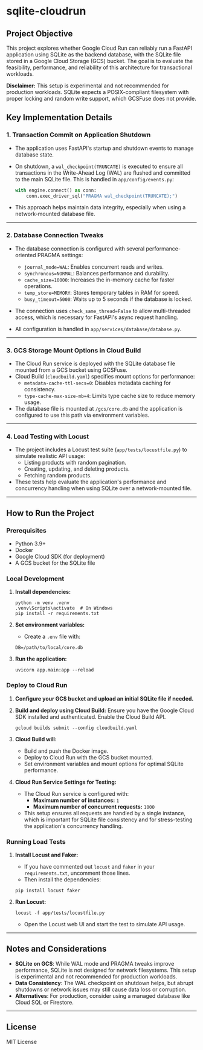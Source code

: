 # sqlite-cloudrun

## Project Objective

This project explores whether Google Cloud Run can reliably run a FastAPI application using SQLite as the backend database, with the SQLite file stored in a Google Cloud Storage (GCS) bucket. The goal is to evaluate the feasibility, performance, and reliability of this architecture for transactional workloads.

**Disclaimer:** This setup is experimental and not recommended for production workloads.
SQLite expects a POSIX-compliant filesystem with proper locking and random write support, which GCSFuse does not provide.

## Key Implementation Details

### 1. Transaction Commit on Application Shutdown

- The application uses FastAPI's startup and shutdown events to manage database state.
- On shutdown, a `wal_checkpoint(TRUNCATE)` is executed to ensure all transactions in the Write-Ahead Log (WAL) are flushed and committed to the main SQLite file. This is handled in `app/config/events.py`:

    ```python
    with engine.connect() as conn:
        conn.exec_driver_sql("PRAGMA wal_checkpoint(TRUNCATE);")
    ```

- This approach helps maintain data integrity, especially when using a network-mounted database file.

---

### 2. Database Connection Tweaks

- The database connection is configured with several performance-oriented PRAGMA settings:

  - `journal_mode=WAL`: Enables concurrent reads and writes.
  - `synchronous=NORMAL`: Balances performance and durability.
  - `cache_size=10000`: Increases the in-memory cache for faster operations.
  - `temp_store=MEMORY`: Stores temporary tables in RAM for speed.
  - `busy_timeout=5000`: Waits up to 5 seconds if the database is locked.

- The connection uses `check_same_thread=False` to allow multi-threaded access, which is necessary for FastAPI's async request handling.
- All configuration is handled in `app/services/database/database.py`.

---

### 3. GCS Storage Mount Options in Cloud Build

- The Cloud Run service is deployed with the SQLite database file mounted from a GCS bucket using GCSFuse.
- Cloud Build (`cloudbuild.yaml`) specifies mount options for performance:
  - `metadata-cache-ttl-secs=0`: Disables metadata caching for consistency.
  - `type-cache-max-size-mb=4`: Limits type cache size to reduce memory usage.
- The database file is mounted at `/gcs/core.db` and the application is configured to use this path via environment variables.

---

### 4. Load Testing with Locust

- The project includes a Locust test suite (`app/tests/locustfile.py`) to simulate realistic API usage:
  - Listing products with random pagination.
  - Creating, updating, and deleting products.
  - Fetching random products.
- These tests help evaluate the application's performance and concurrency handling when using SQLite over a network-mounted file.

---

## How to Run the Project

### Prerequisites

- Python 3.9+
- Docker
- Google Cloud SDK (for deployment)
- A GCS bucket for the SQLite file

### Local Development

1. **Install dependencies:**

    ```
    python -m venv .venv
    .venv\Scripts\activate  # On Windows
    pip install -r requirements.txt
    ```

2. **Set environment variables:**
    - Create a `.env` file with:

    ```
    DB=/path/to/local/core.db
    ```

3. **Run the application:**
    ```
    uvicorn app.main:app --reload
    ```

### Deploy to Cloud Run

1. **Configure your GCS bucket and upload an initial SQLite file if needed.**

2. **Build and deploy using Cloud Build:**
    Ensure you have the Google Cloud SDK installed and authenticated. Enable the Cloud Build API.

    ```
    gcloud builds submit --config cloudbuild.yaml
    ```

3. **Cloud Build will:**
    - Build and push the Docker image.
    - Deploy to Cloud Run with the GCS bucket mounted.
    - Set environment variables and mount options for optimal SQLite performance.

4. **Cloud Run Service Settings for Testing:**
    - The Cloud Run service is configured with:
        - **Maximum number of instances:** `1`
        - **Maximum number of concurrent requests:** `1000`
    - This setup ensures all requests are handled by a single instance, which is important for SQLite file consistency and for stress-testing the application's concurrency handling.

### Running Load Tests

1. **Install Locust and Faker:**
    - If you have commented out `locust` and `faker` in your `requirements.txt`, uncomment those lines.
    - Then install the dependencies:

    ```
    pip install locust faker
    ```

2. **Run Locust:**
    ```
    locust -f app/tests/locustfile.py
    ```
    - Open the Locust web UI and start the test to simulate API usage.

---

## Notes and Considerations

- **SQLite on GCS**: While WAL mode and PRAGMA tweaks improve performance, SQLite is not designed for network filesystems. This setup is experimental and not recommended for production workloads.
- **Data Consistency**: The WAL checkpoint on shutdown helps, but abrupt shutdowns or network issues may still cause data loss or corruption.
- **Alternatives**: For production, consider using a managed database like Cloud SQL or Firestore.

---

## License

MIT License
